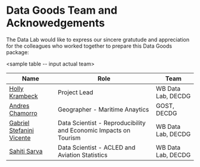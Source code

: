 # Data Goods Team and Acknowedgements

The Data Lab would like to express our sincere gratutude and appreciation for the colleagues who worked together to prepare this Data Goods package:

<sample table -- input actual team>

| **Name**                                                   | **Role**                                       | **Team**           |
| ---------------------------------------------------------- | ---------------------------------------------- | ------------------ |
| [Holly Krambeck](mailto:hkrambeck%40worldbank.org)         | Project Lead                                   | WB Data Lab, DECDG |
| [Andres Chamorro](mailto:achamorroelizond%40worldbank.org) | Geographer - Maritime Anaytics                 | GOST, DECDG        |
| [Gabriel Stefanini Vicente](mailto:gvicente%40worldbank.org)              | Data Scientist - Reproducibility and Economic Impacts on Tourism| WB Data Lab, DECDG |
| [Sahiti Sarva](mailto:ssarva%40worldbank.org)              | Data Scientist - ACLED and Aviation Statistics | WB Data Lab, DECDG |
